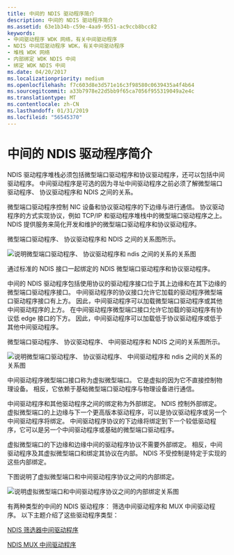 ```yaml
---
title: 中间的 NDIS 驱动程序简介
description: 中间的 NDIS 驱动程序简介
ms.assetid: 63e1b34b-c59e-4aa9-9551-ac9ccb8bcc82
keywords:
- 中间驱动程序 WDK 网络，有关中间驱动程序
- NDIS 中间层驱动程序 WDK，有关中间驱动程序
- 堆栈 WDK 网络
- 内部绑定 WDK NDIS 中间
- 绑定 WDK NDIS 中间
ms.date: 04/20/2017
ms.localizationpriority: medium
ms.openlocfilehash: f7c603d8e3d571e16c3f98580c0639435a4f4b64
ms.sourcegitcommit: a33b7978e22d5bb9f65ca7056f955319049a2e4c
ms.translationtype: MT
ms.contentlocale: zh-CN
ms.lasthandoff: 01/31/2019
ms.locfileid: "56545370"
---
```

# <a name="introduction-to-ndis-intermediate-drivers"></a>中间的 NDIS 驱动程序简介





NDIS 驱动程序堆栈必须包括微型端口驱动程序和协议驱动程序，还可以包括中间驱动程序。 中间驱动程序是可选的因为寻址中间驱动程序之前必须了解微型端口驱动程序、 协议驱动程序和 NDIS 之间的关系。

微型端口驱动程序控制 NIC 设备和协议驱动程序的下边缘与进行通信。 协议驱动程序的方式实现协议，例如 TCP/IP 和驱动程序堆栈中的微型端口驱动程序之上。 NDIS 提供服务来简化开发和维护的微型端口驱动程序和协议驱动程序。

微型端口驱动程序、 协议驱动程序和 NDIS 之间的关系图所示。

![说明微型端口驱动程序、 协议驱动程序和 ndis 之间的关系的关系图 ](images/ndisdrvr.png)

通过标准的 NDIS 接口一起绑定的 NDIS 微型端口驱动程序和协议驱动程序。

中间的 NDIS 驱动程序包括使用协议的驱动程序接口位于其上边缘和在其下边缘的微型端口驱动程序接口。 中间驱动程序的协议接口允许它加载的驱动程序微型端口驱动程序接口有上方。 因此，中间驱动程序可以加载微型端口驱动程序或其他中间驱动程序的上方。 在中间驱动程序微型端口接口允许它加载的驱动程序有协议低 edge 接口的下方。 因此，中间驱动程序可以加载低于协议驱动程序或低于其他中间驱动程序。

微型端口驱动程序、 协议驱动程序、 中间驱动程序和 NDIS 之间的关系图所示。

![说明微型端口驱动程序、 协议驱动程序、 中间驱动程序和 ndis 之间的关系的关系图 ](images/intdriver.png)

中间驱动程序微型端口接口称为虚拟微型端口。 它是虚拟的因为它不直接控制物理设备。 相反，它依赖于基础微型端口驱动程序与物理设备进行通信。

中间驱动程序和其他驱动程序之间的绑定称为外部绑定。 NDIS 控制外部绑定。 虚拟微型端口的上边缘与下一个更高版本驱动程序，可以是协议驱动程序或另一个中间驱动程序将绑定。 中间驱动程序协议的下边缘将绑定到下一个较低驱动程序，它可以是另一个中间驱动程序或基础的微型端口驱动程序。

虚拟微型端口的下边缘和边缘中间的驱动程序协议不需要外部绑定。 相反，中间驱动程序及其虚拟微型端口和绑定其协议在内部。 NDIS 不受控制是特定于实现的这些内部绑定。

下图说明了虚拟微型端口和中间驱动程序协议之间的内部绑定。

![说明虚拟微型端口和中间驱动程序协议之间的内部绑定关系图](images/intbindings.png)

有两种类型的中间的 NDIS 驱动程序： 筛选中间驱动程序和 MUX 中间驱动程序。 以下主题介绍了这些驱动程序类型：

[NDIS 筛选器中间驱动程序](ndis-filter-intermediate-drivers.md)

[NDIS MUX 中间驱动程序](ndis-mux-intermediate-drivers.md)

 

 





